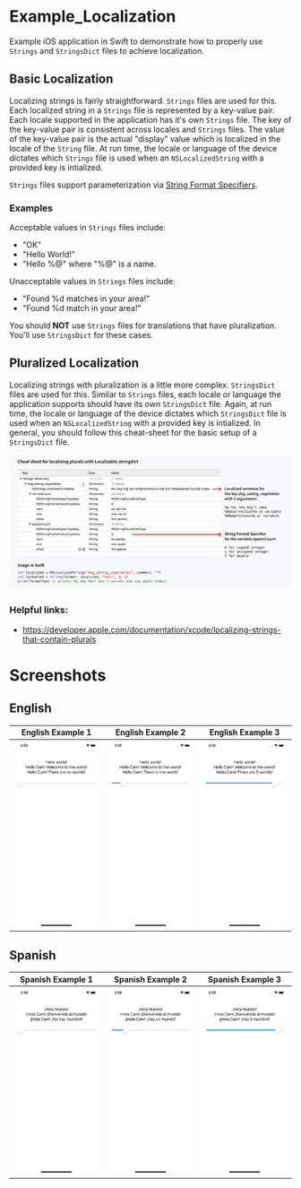 # Example_Localization
Example iOS application in Swift to demonstrate how to properly use `Strings` and `StringsDict` files to achieve localization.

## Basic Localization
Localizing strings is fairly straightforward. `Strings` files are used for this. Each localized string in a `Strings` file is represented by a key-value pair. Each locale supported in the application has it's own `Strings` file.
The key of the key-value pair is consistent across locales and `Strings` files.
The value of the key-value pair is the actual "display" value which is localized in the locale of the `String` file.
At run time, the locale or language of the device dictates which `Strings` file is used when an `NSLocalizedString` with a provided key is intialized.

`Strings` files support parameterization via [String Format Specifiers](https://developer.apple.com/library/archive/documentation/Cocoa/Conceptual/Strings/Articles/formatSpecifiers.html).

### Examples

Acceptable values in `Strings` files include:
- "OK"
- "Hello World!"
- "Hello %@" where "%@" is a name.

Unacceptable values in `Strings` files include:
- "Found %d matches in your area!"
- "Found %d match in your area!"

You should **NOT** use `Strings` files for translations that have pluralization. You'll use `StringsDict` for these cases.

## Pluralized Localization
Localizing strings with pluralization is a little more complex. `StringsDict` files are used for this. Similar to `Strings` files, each locale or language the application supports should have its own `StringsDict` file. Again, at run time, the locale or language of the device dictates which `StringsDict` file is used when an `NSLocalizedString` with a provided key is intialized.
In general, you should follow this cheat-sheet for the basic setup of a `StringsDict` file.

![StringsDict Cheat Sheet](./images/stringsdict_cheatsheet.png)

### Helpful links:
- https://developer.apple.com/documentation/xcode/localizing-strings-that-contain-plurals

# Screenshots

## English

| English Example 1 | English Example 2 | English Example 3 |
| --- | --- | --- |
| ![English Example 1](./images/en1.png) | ![English Example 2](./images/en2.png) | ![English Example 3](./images/en3.png) |

## Spanish
| Spanish Example 1 | Spanish Example 2 | Spanish Example 3 |
| --- | --- | --- |
| ![Spanish Example 1](./images/es2.png) | ![Spanish Example 2](./images/es1.png) | ![Spanish Example 3](./images/es3.png) |
